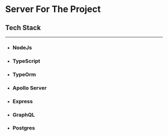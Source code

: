 # Server For The Project
## Tech Stack
----------
- ### NodeJs
- ### TypeScript
- ### TypeOrm
- ### Apollo Server
- ### Express
- ### GraphQL
- ### Postgres